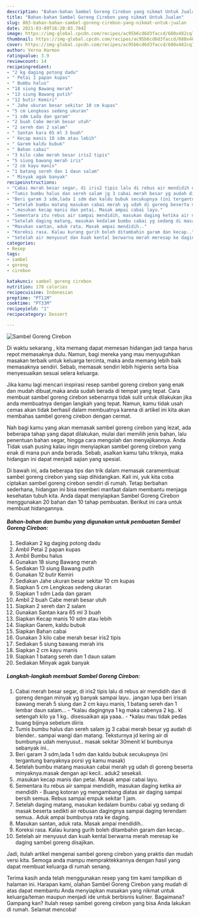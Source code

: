 ```yaml
---
description: "Bahan-bahan Sambel Goreng Cirebon yang nikmat Untuk Jualan"
title: "Bahan-bahan Sambel Goreng Cirebon yang nikmat Untuk Jualan"
slug: 803-bahan-bahan-sambel-goreng-cirebon-yang-nikmat-untuk-jualan
date: 2021-03-09T16:20:03.784Z
image: https://img-global.cpcdn.com/recipes/ac95b6cd6d3faccd/680x482cq70/sambel-goreng-cirebon-foto-resep-utama.jpg
thumbnail: https://img-global.cpcdn.com/recipes/ac95b6cd6d3faccd/680x482cq70/sambel-goreng-cirebon-foto-resep-utama.jpg
cover: https://img-global.cpcdn.com/recipes/ac95b6cd6d3faccd/680x482cq70/sambel-goreng-cirebon-foto-resep-utama.jpg
author: Verna Harmon
ratingvalue: 3.9
reviewcount: 14
recipeingredient:
- "2 kg daging potong dadu"
- " Petai 2 papan kupas"
- " Bumbu halus"
- "18 siung Bawang merah"
- "13 siung Bawang putih"
- "12 butir Kemiri"
- " Jahe ukuran besar sekitar 10 cm kupas"
- "5 cm Lengkoas sedeng ukuran"
- "1 sdm Lada dan garam"
- "2 buah Cabe merah besar utuh"
- "2 sereh dan 2 salam"
- " Santan kara 65 ml 3 buah"
- " Kecap manis 10 sdm atau lebih"
- " Garem kaldu bubuk"
- " Bahan cabai"
- "3 kilo cabe merah besar iris2 tipis"
- "5 siung bawang merah iris"
- "2 cm kayu manis"
- "1 batang sereh dan 1 daun salam"
- " Minyak agak banyak"
recipeinstructions:
- "Cabai merah besar segar, di iris2 tipis lalu di rebus air mendidih dan di goreng dengan minyak yg banyak sampai layu.. jangan lupa beri irisan bawang merah 5 siung dan 2 cm kayu manis, 1 batang sereh dan 1 lembar daun salam...  *kalau dagingnya 1 kg maka cabenya 2 kg.. kl setengah kilo ya 1 kg.. disesuaikan aja yaaa.. *kalau mau tidak pedas buang bijinya sebelum diiris"
- "Tumis bumbu halus dan sereh salam jg 3 cabai merah besar yg audah di blender.. sampai wangi dan matang. Teksturnya jd kering air di bumbunya udah menyusut.. masak sekitar 30menit kl bumbunya sebanyak ini.."
- "Beri garam 3 sdm,lada 1 sdm dan kaldu bubuk secukupnya (ini tergantung banyaknya porsi yg kamu masak)"
- "Setelah bumbu matang masukan cabai merah yg udah di goreng beserta minyaknya.masak dengan api kecil.. aduk2 sesekali."
- ".masukan kecap manis dan petai. Masak ampai cabai layu."
- "Sementara itu rebus air sampai mendidih, masukan daging ketika air mendidih Buang kotoran yg mengambang diatas air daging sampai bersih semua. Rebus sampai empuk sekitar 1 jam."
- "Setelah daging matang, masukan kedalam bumbu cabai yg sedang di masak beserta sedikti air rebusan dagingnya sampai daging terendam semua.. Aduk ampai bumbunya rata ke daging."
- "Masukan santan, aduk rata. Masak ampai mendidih.."
- "Koreksi rasa. Kalau kurang gurih boleh ditambahin garam dan kecap.."
- "Setelah air menyusut dan kuah kental berwarna merah meresap ke daging sambel goreng disajikan."
categories:
- Resep
tags:
- sambel
- goreng
- cirebon

katakunci: sambel goreng cirebon 
nutrition: 178 calories
recipecuisine: Indonesian
preptime: "PT11M"
cooktime: "PT33M"
recipeyield: "1"
recipecategory: Dessert

---
```



![Sambel Goreng Cirebon](https://img-global.cpcdn.com/recipes/ac95b6cd6d3faccd/680x482cq70/sambel-goreng-cirebon-foto-resep-utama.jpg)

Di waktu  sekarang , kita memang dapat memesan hidangan jadi tanpa harus repot memasaknya dulu. Namun, bagi mereka yang mau menyuguhkan masakan terbaik untuk keluarga tercinta, maka anda memang lebih baik memasaknya sendiri. Sebab, memasak sendiri lebih higienis serta bisa menyesuaikan sesuai selera keluarga.

Jika kamu lagi mencari inspirasi resep sambel goreng cirebon yang enak dan mudah dibuat,maka anda sudah berada di tempat yang tepat. Cara membuat sambel goreng cirebon  sebenarnya tidak sulit untuk dilakukan jika anda membuatnya dengan langkah yang tepat. Namun, kamu tidak usah cemas akan tidak berhasil dalam membuatnya 
karena di artikel ini kita akan membahas sambel goreng cirebon dengan cermat.  



Nah bagi kamu yang akan memasak sambel goreng cirebon yang lezat, ada beberapa tahap yang dapat dilakukan, mulai dari memilih jenis bahan, lalu penentuan bahan segar, hingga cara mengolah dan menyajikannya. Anda Tidak usah pusing kalau ingin menyiapkan sambel goreng cirebon yang enak di mana pun anda berada. Sebab, asalkan kamu  tahu triknya, maka hidangan ini dapat menjadi sajian yang spesial.

Di bawah ini, ada beberapa tips dan trik dalam memasak caramembuat sambel goreng cirebon yang siap dihidangkan. Kali ini, yuk kita coba ciptakan sambel goreng cirebon sendiri di rumah. Tetap berbahan sederhana, hidangan ini bisa memberi manfaat dalam membantu menjaga kesehatan tubuh kita. Anda dapat menyiapkan Sambel Goreng Cirebon menggunakan 20 bahan dan 10 tahap pembuatan. Berikut ini cara untuk membuat hidangannya.

<!--inarticleads1-->

##### Bahan-bahan dan bumbu yang digunakan untuk pembuatan Sambel Goreng Cirebon:

1. Sediakan 2 kg daging potong dadu
1. Ambil  Petai 2 papan kupas
1. Ambil  Bumbu halus
1. Gunakan 18 siung Bawang merah
1. Sediakan 13 siung Bawang putih
1. Gunakan 12 butir Kemiri
1. Sediakan  Jahe ukuran besar sekitar 10 cm kupas
1. Siapkan 5 cm Lengkoas sedeng ukuran
1. Siapkan 1 sdm Lada dan garam
1. Ambil 2 buah Cabe merah besar utuh
1. Siapkan 2 sereh dan 2 salam
1. Gunakan  Santan kara 65 ml 3 buah
1. Siapkan  Kecap manis 10 sdm atau lebih
1. Siapkan  Garem, kaldu bubuk
1. Siapkan  Bahan cabai
1. Gunakan 3 kilo cabe merah besar iris2 tipis
1. Sediakan 5 siung bawang merah iris
1. Siapkan 2 cm kayu manis
1. Siapkan 1 batang sereh dan 1 daun salam
1. Sediakan  Minyak agak banyak




<!--inarticleads2-->

##### Langkah-langkah membuat Sambel Goreng Cirebon:

1. Cabai merah besar segar, di iris2 tipis lalu di rebus air mendidih dan di goreng dengan minyak yg banyak sampai layu.. jangan lupa beri irisan bawang merah 5 siung dan 2 cm kayu manis, 1 batang sereh dan 1 lembar daun salam...  - *kalau dagingnya 1 kg maka cabenya 2 kg.. kl setengah kilo ya 1 kg.. disesuaikan aja yaaa.. - *kalau mau tidak pedas buang bijinya sebelum diiris
1. Tumis bumbu halus dan sereh salam jg 3 cabai merah besar yg audah di blender.. sampai wangi dan matang. Teksturnya jd kering air di bumbunya udah menyusut.. masak sekitar 30menit kl bumbunya sebanyak ini..
1. Beri garam 3 sdm,lada 1 sdm dan kaldu bubuk secukupnya (ini tergantung banyaknya porsi yg kamu masak)
1. Setelah bumbu matang masukan cabai merah yg udah di goreng beserta minyaknya.masak dengan api kecil.. aduk2 sesekali.
1. .masukan kecap manis dan petai. Masak ampai cabai layu.
1. Sementara itu rebus air sampai mendidih, masukan daging ketika air mendidih - Buang kotoran yg mengambang diatas air daging sampai bersih semua. Rebus sampai empuk sekitar 1 jam.
1. Setelah daging matang, masukan kedalam bumbu cabai yg sedang di masak beserta sedikti air rebusan dagingnya sampai daging terendam semua.. Aduk ampai bumbunya rata ke daging.
1. Masukan santan, aduk rata. Masak ampai mendidih..
1. Koreksi rasa. Kalau kurang gurih boleh ditambahin garam dan kecap..
1. Setelah air menyusut dan kuah kental berwarna merah meresap ke daging sambel goreng disajikan.




Jadi, itulah artikel mengenai  sambel goreng cirebon  yang praktis dan mudah versi kita. Semoga anda mampu mempraktekkannya dengan hasil yang dapat membuat keluarga di rumah senang. 

Terima kasih anda telah menggunakan resep yang tim kami tampilkan di halaman ini. Harapan kami, olahan  Sambel Goreng Cirebon yang mudah di atas dapat membantu Anda menyiapkan masakan yang nikmat untuk keluarga/teman maupun menjadi ide untuk berbisnis kuliner. Bagaimana? Gampang kan? Itulah resep sambel goreng cirebon yang bisa Anda lakukan di rumah. Selamat mencoba!

